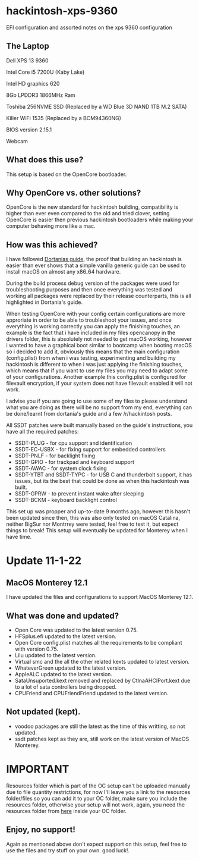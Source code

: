 # hackintosh-xps-9360
EFI configuration and assorted notes on the xps 9360 configuration

## The Laptop
 Dell XPS 13 9360
 
 Intel Core i5 7200U (Kaby Lake)
 
 Intel HD graphics 620
 
 8Gb LPDDR3 1866MHz Ram
 
 Toshiba 256NVME SSD (Replaced by a WD Blue 3D NAND 1TB M.2 SATA)
 
 Killer WiFi 1535 (Replaced by a BCM94360NG)
 
 BIOS version 2.15.1
 
 Webcam
 
## What does this use?
 This setup is based on the OpenCore bootloader.
 
## Why OpenCore vs. other solutions?
  OpenCore is the new standard for hackintosh building, compatibility is higher than ever even compared to the old and tried clover, setting OpenCore is easier then previous hackintosh bootloaders while making your computer behaving more like a mac.
  
## How was this achieved?
  I have followed [Dortanias guide](https://dortania-github-io.thrrip.space/OpenCore-Install-Guide/), the proof that building an hackintosh is easier than ever shows that a simple vanilla generic guide can be used to install macOS on almost any x86_64 hardware.
  
  During the build process debug version of the packages were used for troubleshooting purposes and then once everything was tested and working all packages were replaced by their release counterparts, this is all highlighted in Dortania's guide.
  
  When testing OpenCore with your config certain configurations are more approriate in order to be able to troubleshoot your issues, and once everything is working correctly you can apply the finishing touches, an example is the fact that i have included in my files opencanopy in the drivers folder, this is absolutely not needed to get macOS working, however i wanted to have a graphical boot similar to bootcamp when booting macOS so i decided to add it, obviously this means that the main configuration (config.plist) from when i was testing, experimenting and building my hackintosh is different to when i was just applying the finishing touches, which means that if you want to use my files you may need to adapt some of your configurations.
  Another example this config.plist is configured for filevault encryption, if your system does not have filevault enabled it will not work.
  
  I advise you if you are going to use some of my files to please understand what you are doing as there will be no support from my end, everything can be done/learnt from dortania's guide and a few /r/hackintosh posts.
  
  All SSDT patches were built manually based on the guide's instructions, you have all the required patches:
   - SSDT-PLUG - for cpu support and identification
   - SSDT-EC-USBX - for fixing support for embedded controllers
   - SSDT-PNLF - for backlight fixing
   - SSDT-GPIO - for trackpad and keyboard support
   - SSDT-AWAC - for system clock fixing
   - SSDT-YTBT and SSDT-TYPC - for USB C and thunderbolt support, it has issues, but its the best that could be done as when this hackintosh was built.
   - SSDT-GPRW - to prevent instant wake after sleeping
   - SSDT-BCKM - keyboard backlight control

 This set up was propper and up-to-date 9 months ago, however this hasn't been updated since then, this was also only tested on macOS Catalina, neither BigSur nor Montrrey were tested, feel free to test it, but expect things to break!
 This setup will eventually be updated for Monterey when I have time.

# Update 11-1-22

## MacOS Monterey 12.1

I have updated the files and configurations to support MacOS Monterey 12.1.

## What was done and updated?
- Open Core was updated to the latest version 0.75.
- HFSplus.efi updated to the latest version.
- Open Core config.plist matches all the requirements to be compliant with version 0.75.
- Lilu updated to the latest version.
- Virtual smc and the all the other related kexts updated to latest version.
- WhateverGreen updated to the latest version.
- AppleALC updated to the latest version.
- SataUnsuported.kext removed and replaced by CtlnaAHCIPort.kext due to a lot of sata controllers being dropped.
- CPUFriend and CPUFriendFriend updated to the latest version.

## Not updated (kept).
- voodoo packages are still the latest as the time of this writting, so not updated.
- ssdt patches kept as they are, still work on the latest version of MacOS Monterey.

# IMPORTANT
Resources folder which is part of the OC setup can't be uploaded manually due to file quantity restrictions, for now I'll leave you a link to the resources folder/files so you can add it to your OC folder, make sure you include the resources folder, otherwise your setup will not work, again, you need the resources folder from [here](https://github.com/acidanthera/OcBinaryData) inside your OC folder.

## Enjoy, no support!
Again as mentioned above don't expect support on this setup, feel free to use the files and try stuff on your own. good luck!.
